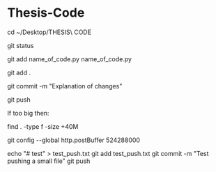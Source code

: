 # Thesis-Code

cd ~/Desktop/THESIS\ CODE

git status

git add name_of_code.py name_of_code.py

git add .

git commit -m "Explanation of changes"

git push

If too big then:

find . -type f -size +40M

git config --global http.postBuffer 524288000

echo "# test" > test_push.txt
git add test_push.txt
git commit -m "Test pushing a small file"
git push

